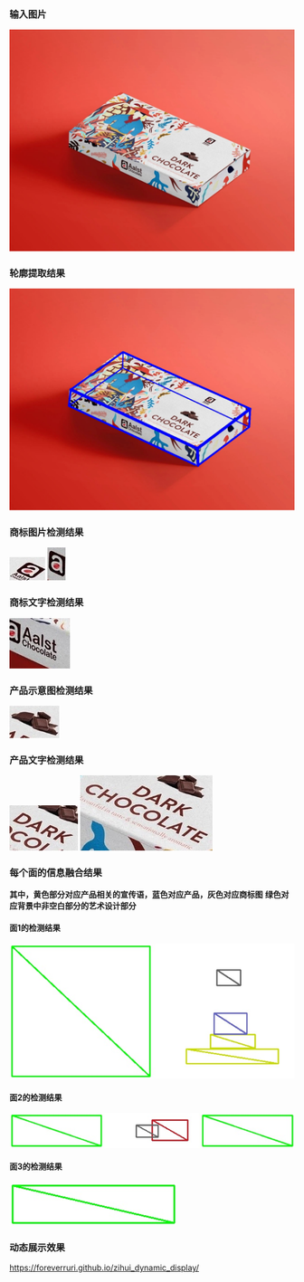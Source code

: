 ### 输入图片

![avatar](https://github.com/ForeverRuri/zihui_res/blob/gh-pages/1.jpeg)

### 轮廓提取结果
![avatar](https://github.com/ForeverRuri/zihui_res/blob/gh-pages/edges.jpg)

### 商标图片检测结果

![avatar](logo_0.jpg)
![avatar](logo_1.jpg)
  
### 商标文字检测结果
![avatar](Aalst.jpg)
  
### 产品示意图检测结果
![avatar](content.jpg)
  
### 产品文字检测结果
![avatar](DARK.jpg)
![avatar](CHOCOLATE.jpg)


  
  

### 每个面的信息融合结果
  
**其中，黄色部分对应产品相关的宣传语，蓝色对应产品，灰色对应商标图**
**绿色对应背景中非空白部分的艺术设计部分**

#### 面1的检测结果
![avatar](region0.jpg)

#### 面2的检测结果
![avatar](region1.jpg)

#### 面3的检测结果
![avatar](region2.jpg)



### 动态展示效果
https://foreverruri.github.io/zihui_dynamic_display/
